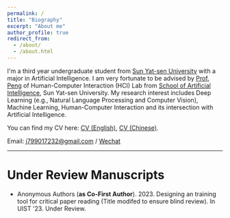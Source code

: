 ```yaml
---
permalink: /
title: "Biography"
excerpt: "About me"
author_profile: true
redirect_from: 
  - /about/
  - /about.html
---
```


I'm a third year undergraduate student from [Sun Yat-sen University](https://www.sysu.edu.cn/) with a major in Artificial Intelligence. I am very fortunate to be advised by [Prof. Peng](http://zhenhuipeng.com/) of Human-Computer Interaction (HCI) Lab from [School of Artificial Intelligence](https://sai.sysu.edu.cn/), Sun Yat-sen University. My research interest includes Deep Learning (e.g., Natural Language Processing and Computer Vision), Machine Learning, Human-Computer Interaction and its intersection with Artificial Intelligence.
 
You can find my CV here: [CV (English)](../assets/Curriculum_Vitae.pdf), [CV (Chinese)](../assets/曹诗磊-中山大学-个人简历.pdf).

Email: [j799017232@gmail.com](mailto:j799017232@gmail.com) / [Wechat](../images/weChat.jpg) 

---

Under Review Manuscripts
===

- Anonymous Authors (**as Co-First Author**). 2023. Designing an training tool for critical paper reading (Title modifed to ensure blind review). In UIST '23. Under Review.



